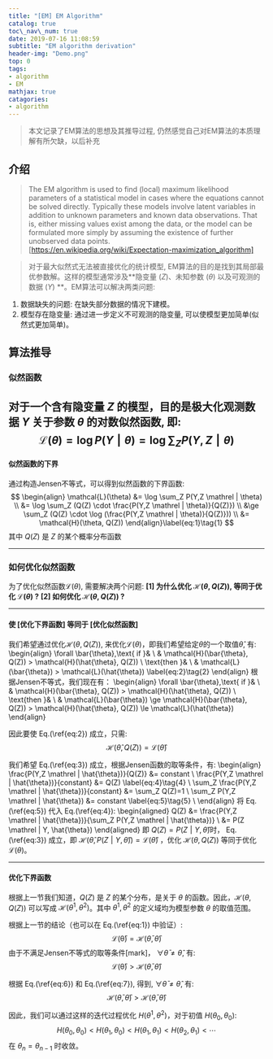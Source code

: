 ```yaml
---
title: "[EM] EM Algorithm"
catalog: true
toc\_nav\_num: true
date: 2019-07-16 11:08:59
subtitle: "EM algorithm derivation"
header-img: "Demo.png"
top: 0
tags:
- algorithm
- EM
mathjax: true
catagories:
- algorithm
---
```


> 本文记录了EM算法的思想及其推导过程, 仍然感觉自己对EM算法的本质理解有所欠缺，以后补充

## 介绍
> The EM algorithm is used to find (local) maximum likelihood parameters of a statistical model in cases where the equations cannot be solved directly. Typically these models involve latent variables in addition to unknown parameters and known data observations. That is, either missing values exist among the data, or the model can be formulated more simply by assuming the existence of further unobserved data points.  
[https://en.wikipedia.org/wiki/Expectation-maximization_algorithm]

<!-- -->
> 对于最大似然式无法被直接优化的统计模型, EM算法的目的是找到其局部最优参数解。这样的模型通常涉及**隐变量 ($Z$)、未知参数 ($\theta$) 以及可观测的数据 ($Y$) **。EM算法可以解决两类问题:  
1. 数据缺失的问题: 在缺失部分数据的情况下建模。  
2. 模型存在隐变量: 通过进一步定义不可观测的隐变量, 可以使模型更加简单(似然式更加简单)。

## 算法推导

### 似然函数
对于一个含有隐变量 $Z$ 的模型，目的是极大化观测数据 $Y$ 关于参数 $\theta$ 的对数似然函数, 即:
$$
\mathcal{L}(\theta) =\log P(Y\mathrel|\theta) = \log \sum_Z P(Y,Z \mathrel | \theta) 
$$
---

#### 似然函数的下界
通过构造Jensen不等式，可以得到似然函数的下界函数:
$$
\begin{align}
\mathcal{L}(\theta) &= \log \sum_Z P(Y,Z \mathrel | \theta) \\
                    &= \log \sum_Z (Q(Z) \cdot \frac{P(Y,Z \mathrel | \theta)}{Q(Z)}) \\
                    &\ge \sum_Z (Q(Z) \cdot \log (\frac{P(Y,Z \mathrel | \theta)}{Q(Z)})) \\
                    &= \mathcal{H}(\theta, Q(Z))
\end{align}\label{eq:1}\tag{1} 
$$
其中 $Q(Z)$ 是 $Z$ 的某个概率分布函数

---
### 如何优化似然函数
为了优化似然函数$\mathcal{L}(\theta)$, 需要解决两个问题:
**[1] 为什么优化 $\mathcal{H}(\theta, Q(Z))$, 等同于优化 $\mathcal{L}(\theta)$ ?**
**[2] 如何优化 $\mathcal{H}(\theta, Q(Z))$ ?** 

---

#### 使 [优化下界函数] 等同于 [优化似然函数]
我们希望通过优化$\mathcal{H}(\theta, Q(Z))$, 来优化$\mathcal{L}(\theta)$，即我们希望给定$\theta$的一个取值$\hat{\theta}$, 有:
\begin{align}
\forall \bar{\theta},\text{ if }&  \\
& \mathcal{H}(\bar{\theta}, Q(Z)) > \mathcal{H}(\hat{\theta}, Q(Z)) \\
\text{then }&  \\
& \mathcal{L}(\bar{\theta}) > \mathcal{L}(\hat{\theta}) \label{eq:2}\tag{2}
\end{align}
根据Jensen不等式，我们现在有：
\begin{align}
\forall \bar{\theta},\text{ if }&  \\
& \mathcal{H}(\bar{\theta}, Q(Z)) > \mathcal{H}(\hat{\theta}, Q(Z)) \\
\text{then }&  \\
& \mathcal{L}(\bar{\theta}) \ge \mathcal{H}(\bar{\theta}, Q(Z)) > \mathcal{H}(\hat{\theta}, Q(Z)) \le \mathcal{L}(\hat{\theta})
\end{align}

因此要使 Eq.(\ref{eq:2}) 成立，只需:
$$
\mathcal{H}(\hat{\theta}, Q(Z)) = \mathcal{L}(\hat{\theta}) \label{eq:3}\tag{3}
$$

我们希望 Eq.(\ref{eq:3}) 成立，根据Jensen函数的取等条件，有:
\begin{align}
\frac{P(Y,Z \mathrel | \hat{\theta})}{Q(Z)}             &= constant \\
\frac{P(Y,Z \mathrel | \hat{\theta})}{constant}         &= Q(Z) \label{eq:4}\tag{4} \\
\sum_Z \frac{P(Y,Z \mathrel | \hat{\theta})}{constant}  &= \sum_Z Q(Z)=1 \\
\sum_Z P(Y,Z \mathrel | \hat{\theta})                   &= constant \label{eq:5}\tag{5} \\
\end{align}
将 Eq.(\ref{eq:5}) 代入 Eq.(\ref{eq:4}):
\begin{aligned}
Q(Z)    &= \frac{P(Y,Z \mathrel | \hat{\theta})}{\sum_Z P(Y,Z \mathrel | \hat{\theta})} \\
        &= P(Z \mathrel | Y, \hat{\theta})
\end{aligned}
即 $Q(Z) = P(Z \mathrel | Y, \hat{\theta})$时， Eq.(\ref{eq:3}) 成立，即 $\mathcal{H}(\hat{\theta}, P(Z \mathrel | Y, \hat{\theta})) = \mathcal{L}(\hat{\theta})$ ，优化 $\mathcal{H}(\theta, Q(Z))$ 等同于优化 $\mathcal{L}(\theta)$。

---

#### 优化下界函数

根据上一节我们知道，$Q(Z)$ 是 $Z$ 的某个分布，是关于 $\theta$ 的函数。因此，$\mathcal{H}(\theta, Q(Z))$ 可以写成 $\mathcal{H}(\theta^1, \theta^2)$。其中 $\theta^1, \theta^2$ 的定义域均为模型参数 $\theta$ 的取值范围。

根据上一节的结论（也可以在 Eq.(\ref{eq:1}) 中验证）:
$$
\mathcal{L(\bar{\theta})} = \mathcal{H}(\bar{\theta}, \bar{\theta}) \label{eq:6}\tag{6}
$$
由于不满足Jensen不等式的取等条件[mark]， $\forall \bar{\theta} \neq \hat{\theta}$, 有:
$$
\mathcal{L(\bar{\theta})} > \mathcal{H}(\bar{\theta}, \hat{\theta}) \label{eq:7}\tag{7}
$$

根据 Eq.(\ref{eq:6}) 和 Eq.(\ref{eq:7}), 得到, $\forall \bar{\theta} \neq \hat{\theta}$, 有:
$$
\mathcal{H}(\bar{\theta}, \bar{\theta}) > \mathcal{H}(\bar{\theta}, \hat{\theta}) \label{eq:8}\tag{8}
$$

因此，我们可以通过这样的迭代过程优化 $H(\theta^1, \theta^2)$，对于初值 $H(\theta_0, \theta_0)$:
$$
H(\theta_0, \theta_0) < H(\theta_1, \theta_0) < H(\theta_1, \theta_1) < H(\theta_2, \theta_1) < \cdots
$$
在 $\theta_{n}=\theta_{n-1}$ 时收敛。
